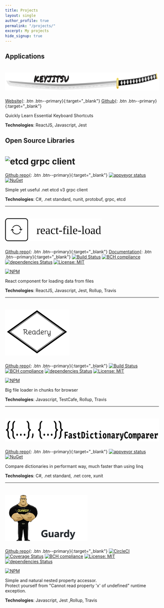 ```yaml
---
title: Projects
layout: single
author_profile: true
permalink: "/projects/"
excerpt: My projects
hide_signup: true
---
```


## Applications
# <img style="height:60px;" alt="Keyjitsu" src="https://raw.githubusercontent.com/undernotic/KeyJitsu/master/src/common/assets/katana/katana_logo.png">

[Website](https://www.keyjitsu.space/){: .btn .btn--primary}{:target="_blank"} [Github](https://github.com/UnderNotic/KeyJitsu){: .btn .btn--primary}{:target="_blank"}

Quickly Learn Essential Keyboard Shortcuts

**Technologies**: ReactJS, Javascript, Jest


## Open Source Libraries
# <img style="height:90px;" alt="etcd grpc client" src="https://raw.githubusercontent.com/undernotic/etcdgrpcclient/master/img/logo.png">

[Github repo](https://github.com/UnderNotic/etcdgrpcclient){: .btn .btn--primary}{:target="_blank"}
[![appveyor status](https://ci.appveyor.com/api/projects/status/github/undernotic/etcdgrpcclient)](https://ci.appveyor.com/project/UnderNotic/etcdgrpcclient) [![NuGet](https://img.shields.io/nuget/vpre/EtcdGrpcClient.svg?style=plastic)](https://www.nuget.org/packages/EtcdGrpcClient)

Simple yet useful .net etcd v3 grpc client

**Technologies**: C#, .net standard, nunit, protobuf, grpc, etcd

___

# <img style="height:75px" alt="react-file-load" src="https://raw.githubusercontent.com/undernotic/react-file-load/master/example/src/logo.png">

[Github repo](https://github.com/UnderNotic/react-file-load){: .btn .btn--primary}{:target="_blank"}
[Documentation](https://deaddesk.top/react-file-load){: .btn .btn--primary}{:target="_blank"}
[![Build Status](https://travis-ci.org/UnderNotic/react-file-load.svg?branch=master)](https://travis-ci.org/UnderNotic/react-file-load)
[![BCH compliance](https://bettercodehub.com/edge/badge/UnderNotic/react-file-load?branch=master)](https://bettercodehub.com/)
[![dependencies Status](https://david-dm.org/undernotic/react-file-load/status.svg)](https://david-dm.org/undernotic/react-file-load)
[![License: MIT](https://img.shields.io/badge/License-MIT-yellow.svg)](https://opensource.org/licenses/MIT)

[![NPM](https://nodei.co/npm/react-file-load.png)](https://nodei.co/npm/react-file-load/)

React component for loading data from files

**Technologies**: ReactJS, Javascript, Jest, Rollup, Travis

___

# <img style="height:150px;" alt="Readery" src="https://raw.githubusercontent.com/undernotic/readery/master/img/readery.png">

[Github repo](https://github.com/UnderNotic/readery){: .btn .btn--primary}{:target="_blank"}
[![Build Status](https://travis-ci.org/UnderNotic/readery.svg?branch=master)](https://travis-ci.org/UnderNotic/readery)
[![BCH compliance](https://bettercodehub.com/edge/badge/UnderNotic/readery?branch=master)](https://bettercodehub.com/)
[![dependencies Status](https://david-dm.org/undernotic/readery/status.svg)](https://david-dm.org/undernotic/readery)
[![License: MIT](https://img.shields.io/badge/License-MIT-yellow.svg)](https://opensource.org/licenses/MIT)

[![NPM](https://nodei.co/npm/readery.png)](https://nodei.co/npm/readery/)

Big file loader in chunks for browser

**Technologies**: Javascript, TestCafe, Rollup, Travis

___

# <img style="height:75px" alt="FastDictionaryComparer" src="https://raw.githubusercontent.com/undernotic/FastDictionaryComparer/master/assets/logo.png">

[Github repo](https://github.com/UnderNotic/FastDictionaryComparer){: .btn .btn--primary}{:target="_blank"}
[![appveyor status](https://ci.appveyor.com/api/projects/status/github/undernotic/FastDictionaryComparer)](https://ci.appveyor.com/project/UnderNotic/FastDictionaryComparer) [![NuGet](https://img.shields.io/nuget/vpre/FastDictionaryComparer.svg?style=plastic)](https://www.nuget.org/packages/FastDictionaryComparer)

Compare dictionaries in performant way, much faster than using linq

**Technologies**: C#, .net standard, .net core, xunit

___

# <img style="height:150px;" alt="Guardy" src="https://raw.githubusercontent.com/undernotic/guardy/master/img/logo-title.png">

[Github repo](https://github.com/UnderNotic/guardy){: .btn .btn--primary}{:target="_blank"}
[![CircleCI](https://circleci.com/gh/UnderNotic/guardy.svg?style=svg)](https://circleci.com/gh/UnderNotic/guardy)
[![Coverage Status](https://coveralls.io/repos/github/UnderNotic/guardy/badge.svg?branch=master)](https://coveralls.io/github/UnderNotic/guardy?branch=master)
[![BCH compliance](https://bettercodehub.com/edge/badge/UnderNotic/guardy?branch=master)](https://bettercodehub.com/)
[![License: MIT](https://img.shields.io/badge/License-MIT-yellow.svg)](https://opensource.org/licenses/MIT)
[![dependencies Status](https://david-dm.org/undernotic/guardy/status.svg)](https://david-dm.org/undernotic/guardy)

[![NPM](https://nodei.co/npm/guardy.png)](https://nodei.co/npm/guardy/)

Simple and natural nested property accessor.  
Protect yourself from "Cannot read property 'x' of undefined" runtime exception.

**Technologies**: Javascript, Jest ,Rollup, Travis
